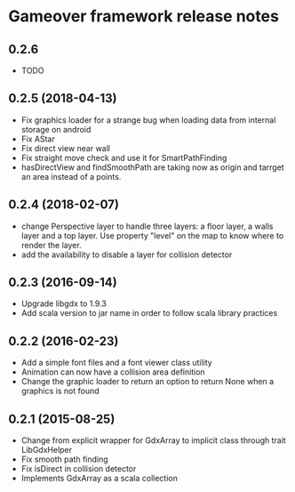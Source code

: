 # Gameover framework release notes

## 0.2.6
* TODO

## 0.2.5 (2018-04-13)
* Fix graphics loader for a strange bug when loading data from internal storage on android
* Fix AStar
* Fix direct view near wall
* Fix straight move check and use it for SmartPathFinding
* hasDirectView and findSmoothPath are taking now as origin and tarrget an area instead of a points.

## 0.2.4 (2018-02-07)
* change Perspective layer to handle three layers: a floor layer, a walls layer and a top layer. Use property "level" on the map to know where to render the layer.
* add the availability to disable a layer for collision detector

## 0.2.3 (2016-09-14)

* Upgrade libgdx to 1.9.3
* Add scala version to jar name in order to follow scala library practices

## 0.2.2 (2016-02-23)

* Add a simple font files and a font viewer class utility
* Animation can now have a collision area definition
* Change the graphic loader to return an option to return None when a graphics is not found

## 0.2.1 (2015-08-25)

* Change from explicit wrapper for GdxArray to implicit class through trait LibGdxHelper
* Fix smooth path finding
* Fix isDirect in collision detector
* Implements GdxArray as a scala collection

